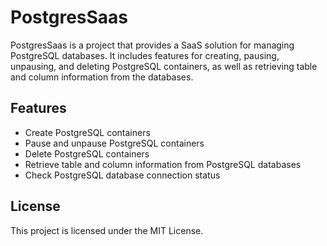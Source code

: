 # PostgresSaas

PostgresSaas is a project that provides a SaaS solution for managing PostgreSQL databases. It includes features for creating, pausing, unpausing, and deleting PostgreSQL containers, as well as retrieving table and column information from the databases.

## Features

- Create PostgreSQL containers
- Pause and unpause PostgreSQL containers
- Delete PostgreSQL containers
- Retrieve table and column information from PostgreSQL databases
- Check PostgreSQL database connection status


## License

This project is licensed under the MIT License.
